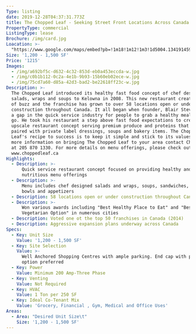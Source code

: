 ```yaml
---
Type: listing
date: 2019-12-28T04:37:31.773Z
title: The Chopped Leaf - Seeking Street Front Locations Across Canada
PropertyType: commercial
ListingType: lease
Brochure: /img/card.jpg
Loacation: >-
  "https://www.google.com/maps/embed?pb=!1m18!1m12!1m3!1d5004.134191459558!2d-114.06688118937987!3d51.16255242216862!2m3!1f0!2f0!3f0!3m2!1i1024!2i768!4f13.1!3m3!1m2!1s0x537166e99e995a37%3A0xc08484f554827f37!2sMichaels!5e0!3m2!1sen!2sca!4v1577507987107!5m2!1sen!2sca"
Size: '1,200 - 1,500 SF'
Price: '1215'
Images:
  - /img/a692bf5c-d632-4c32-853d-eb0a453eccda-w.jpg
  - /img/c0b1b112-0c2a-4e1b-9b93-15b60eb02ece-w.jpg
  - /img/75cd7a60-d85a-42d3-bad2-be22618ff23c-w.jpg
Description: >-
  The Chopped Leaf introduced its healthy fast food concept of chef designed
  salads, wraps and soups to Kelowna in 2008. This new restaurant created a lot
  of buzz and the franchise has grown to over 58 locations open or under
  construction throughout Canada. It all began when founder, Blair Stevens, saw
  a gap in the quick service industry for people to grab a healthy meal on the
  go. He took his restaurant a step above fast food expectations to create an
  upscale restaurant concept serving premium produce and proteins that are
  paired with private label dressings, soups and bakery items. The Chopped
  Leaf's recipe to success is to keep it simple and stick to its values. For
  more information on bringing The Chopped Leaf to your area contact Chris Wills
  at 205 870 1330. For more details on menu offerings, please check out:
  www.choppedleaf.ca
Highlights:
  - Description: >-
      Quick service restaurant concept focused on providing healthy and
      nutritious menu offerings
  - Description: >-
      Menu includes chef designed salads and wraps, soups, sandwiches, whole
      bowls and appetizers
  - Description: 58 locations open or under construction throughout Canada
  - Description: >-
      Won various awards including "Best Healthy Place to Eat" and "Best
      Vegetarian Option" in numerous cities
  - Description: Voted one ot the top 50 franchises in Canada (2014)
  - Description: Aggressive expansion plans underway across Canada
Specs:
  - Key: Unit Size
    Value: '1,200 - 1,500 SF'
  - Key: Site Selection
    Value: >-
      Well Anchored Shopping Centres with ample parking. End cap with patio
      option preferred
  - Key: Power
    Value: Minimum 200 Amp-Three Phase
  - Key: Venting
    Value: Not Required
  - Key: HVAC
    Value: 1 Ton per 250 SF
  - Key: Ideal Co-Tenant Mix
    Value: 'Grocery, Financial , Gym, Medical and Office Uses'
Areas:
  - Area: "Desired Unit Size\t"
    Size: '1,200 - 1,500 SF'
---
```


